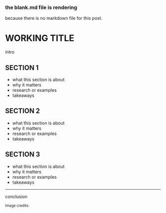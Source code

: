 ### the blank.md file is rendering
because there is no markdown file for this post.

# WORKING TITLE

intro

## SECTION 1

- what this section is about
- why it matters
- research or examples
- takeaways

## SECTION 2

- what this section is about
- why it matters
- research or examples
- takeaways

## SECTION 3

- what this section is about
- why it matters
- research or examples
- takeaways

***

conclusion

<small>Image credits:</small>